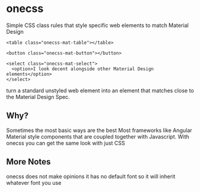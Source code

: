 # onecss
Simple CSS class rules that style specific web elements to match Material Design

````
<table class="onecss-mat-table"></table>

<button class="onecss-mat-button"></button>

<select class="onecss-mat-select">
  <option>I look decent alongside other Material Design elements</option>
</select>
````

turn a standard unstyled web element into an element that matches close to the Material Design Spec.


## Why?
Sometimes the most basic ways are the best
Most frameworks like Angular Material style components that are coupled together with Javascript.
With onecss you can get the same look with just CSS

## More Notes
onecss does not make opinions
it has no default font so it will inherit whatever font you use
